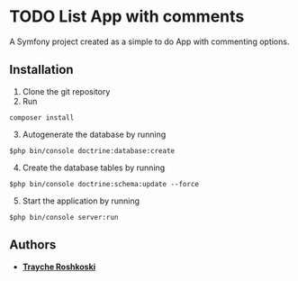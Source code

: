 # TODO List App with comments

A Symfony project created as a simple to do App with commenting options.

## Installation

1. Clone the git repository
2. Run
```
composer install
```
3. Autogenerate the database by running
```
$php bin/console doctrine:database:create
```
4. Create the database tables by running
```
$php bin/console doctrine:schema:update --force
```
5. Start the application by running
```
$php bin/console server:run
```

## Authors

* **[Trayche Roshkoski](trajcheroshkoski.com)**
